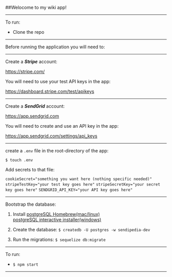 ##Welocome to my wiki app!

---

To run:

- Clone the repo

---

Before running the application you will need to:  

---

Create a __*Stripe*__ account: 

https://stripe.com/

You will need to use your test API keys in the app:

https://dashboard.stripe.com/test/apikeys

---

Create a __*SendGrid*__ account:

https://app.sendgrid.com

You will need to create and use an API key in the app:

https://app.sendgrid.com/settings/api_keys

---

create a `.env` file in the root-directory of the app:

`$ touch .env`

Add secrets to that file:


`cookieSecret="something you want here (nothing specific needed)"`
`stripeTestKey="your test key goes here"`
`stripeSecretKey="your secret key goes here"`
`SENDGRID_API_KEY="your API key goes here"`

---

Bootstrap the database:

1. Install [postgreSQL Homebrew(mac/linux)](https://wiki.postgresql.org/wiki/Homebrew)  
[postgreSQL interactive installer(windows)](https://www.postgresql.org/download/windows/)

2. Create the database: `$ createdb -U postgres -w sendipedia-dev`

3. Run the migrations: `$ sequelize db:migrate`

---

To run:

- `$ npm start`

---
